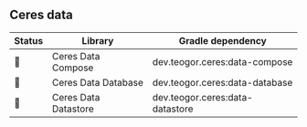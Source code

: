 ## Ceres data

| Status | Library | Gradle dependency |
| ------ | ------- | ----------------- |
| 🧪 | Ceres Data Compose | dev.teogor.ceres:data-compose |
| 🧪 | Ceres Data Database | dev.teogor.ceres:data-database |
| 🧪 | Ceres Data Datastore | dev.teogor.ceres:data-datastore |

